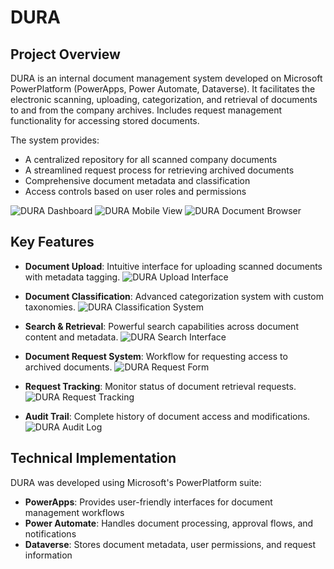 # DURA

## Project Overview
DURA is an internal document management system developed on Microsoft PowerPlatform (PowerApps, Power Automate, Dataverse). It facilitates the electronic scanning, uploading, categorization, and retrieval of documents to and from the company archives. Includes request management functionality for accessing stored documents.

The system provides:
- A centralized repository for all scanned company documents
- A streamlined request process for retrieving archived documents
- Comprehensive document metadata and classification
- Access controls based on user roles and permissions

![DURA Dashboard](Images/DURA%20Dashboard.png)
![DURA Mobile View](Images/DURA%20Mobile.png)
![DURA Document Browser](Images/DURA%20Browser.png)

## Key Features
- **Document Upload**: Intuitive interface for uploading scanned documents with metadata tagging.
![DURA Upload Interface](Images/DURA%20Upload.png)

- **Document Classification**: Advanced categorization system with custom taxonomies.
![DURA Classification System](Images/DURA%20Classification.png)

- **Search & Retrieval**: Powerful search capabilities across document content and metadata.
![DURA Search Interface](Images/DURA%20Search.png)

- **Document Request System**: Workflow for requesting access to archived documents.
![DURA Request Form](Images/DURA%20Request%20Form.png)

- **Request Tracking**: Monitor status of document retrieval requests.
![DURA Request Tracking](Images/DURA%20Request%20Tracking.png)

- **Audit Trail**: Complete history of document access and modifications.
![DURA Audit Log](Images/DURA%20Audit%20Log.png)

## Technical Implementation
DURA was developed using Microsoft's PowerPlatform suite:
- **PowerApps**: Provides user-friendly interfaces for document management workflows
- **Power Automate**: Handles document processing, approval flows, and notifications
- **Dataverse**: Stores document metadata, user permissions, and request information
